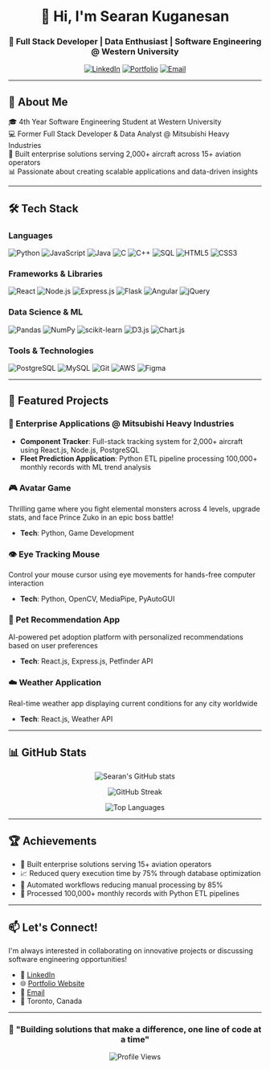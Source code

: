 <div align="center">
  
# 👋 Hi, I'm Searan Kuganesan

### 🚀 Full Stack Developer | Data Enthusiast | Software Engineering @ Western University

[![LinkedIn](https://img.shields.io/badge/LinkedIn-Connect-blue?style=for-the-badge&logo=linkedin)](https://www.linkedin.com/in/searan-kuganesan-58b6b5244/)
[![Portfolio](https://img.shields.io/badge/Portfolio-Visit-orange?style=for-the-badge&logo=google-chrome)](https://skugane6.github.io/portfoliov2)
[![Email](https://img.shields.io/badge/Email-Contact-red?style=for-the-badge&logo=gmail)](mailto:searan.kuganesan4@gmail.com)

</div>

---

## 💼 About Me

🎓 4th Year Software Engineering Student at Western University  
💻 Former Full Stack Developer & Data Analyst @ Mitsubishi Heavy Industries  
🌟 Built enterprise solutions serving 2,000+ aircraft across 15+ aviation operators  
📊 Passionate about creating scalable applications and data-driven insights

---

## 🛠️ Tech Stack

### Languages
![Python](https://img.shields.io/badge/Python-3776AB?style=for-the-badge&logo=python&logoColor=white)
![JavaScript](https://img.shields.io/badge/JavaScript-F7DF1E?style=for-the-badge&logo=javascript&logoColor=black)
![Java](https://img.shields.io/badge/Java-ED8B00?style=for-the-badge&logo=openjdk&logoColor=white)
![C](https://img.shields.io/badge/C-00599C?style=for-the-badge&logo=c&logoColor=white)
![C++](https://img.shields.io/badge/C++-00599C?style=for-the-badge&logo=cplusplus&logoColor=white)
![SQL](https://img.shields.io/badge/SQL-4479A1?style=for-the-badge&logo=postgresql&logoColor=white)
![HTML5](https://img.shields.io/badge/HTML5-E34F26?style=for-the-badge&logo=html5&logoColor=white)
![CSS3](https://img.shields.io/badge/CSS3-1572B6?style=for-the-badge&logo=css3&logoColor=white)

### Frameworks & Libraries
![React](https://img.shields.io/badge/React-20232A?style=for-the-badge&logo=react&logoColor=61DAFB)
![Node.js](https://img.shields.io/badge/Node.js-43853D?style=for-the-badge&logo=node.js&logoColor=white)
![Express.js](https://img.shields.io/badge/Express.js-404D59?style=for-the-badge&logo=express&logoColor=white)
![Flask](https://img.shields.io/badge/Flask-000000?style=for-the-badge&logo=flask&logoColor=white)
![Angular](https://img.shields.io/badge/Angular-DD0031?style=for-the-badge&logo=angular&logoColor=white)
![jQuery](https://img.shields.io/badge/jQuery-0769AD?style=for-the-badge&logo=jquery&logoColor=white)

### Data Science & ML
![Pandas](https://img.shields.io/badge/Pandas-150458?style=for-the-badge&logo=pandas&logoColor=white)
![NumPy](https://img.shields.io/badge/NumPy-013243?style=for-the-badge&logo=numpy&logoColor=white)
![scikit-learn](https://img.shields.io/badge/scikit--learn-F7931E?style=for-the-badge&logo=scikit-learn&logoColor=white)
![D3.js](https://img.shields.io/badge/D3.js-F9A03C?style=for-the-badge&logo=d3.js&logoColor=white)
![Chart.js](https://img.shields.io/badge/Chart.js-FF6384?style=for-the-badge&logo=chart.js&logoColor=white)

### Tools & Technologies
![PostgreSQL](https://img.shields.io/badge/PostgreSQL-316192?style=for-the-badge&logo=postgresql&logoColor=white)
![MySQL](https://img.shields.io/badge/MySQL-4479A1?style=for-the-badge&logo=mysql&logoColor=white)
![Git](https://img.shields.io/badge/Git-F05032?style=for-the-badge&logo=git&logoColor=white)
![AWS](https://img.shields.io/badge/AWS-232F3E?style=for-the-badge&logo=amazon-aws&logoColor=white)
![Figma](https://img.shields.io/badge/Figma-F24E1E?style=for-the-badge&logo=figma&logoColor=white)

---

## 🚀 Featured Projects

### 🏢 Enterprise Applications @ Mitsubishi Heavy Industries
- **Component Tracker**: Full-stack tracking system for 2,000+ aircraft using React.js, Node.js, PostgreSQL
- **Fleet Prediction Application**: Python ETL pipeline processing 100,000+ monthly records with ML trend analysis

### 🎮 Avatar Game
Thrilling game where you fight elemental monsters across 4 levels, upgrade stats, and face Prince Zuko in an epic boss battle!
- **Tech**: Python, Game Development

### 👁️ Eye Tracking Mouse
Control your mouse cursor using eye movements for hands-free computer interaction
- **Tech**: Python, OpenCV, MediaPipe, PyAutoGUI

### 🐾 Pet Recommendation App
AI-powered pet adoption platform with personalized recommendations based on user preferences
- **Tech**: React.js, Express.js, Petfinder API

### ☁️ Weather Application
Real-time weather app displaying current conditions for any city worldwide
- **Tech**: React.js, Weather API

---

## 📊 GitHub Stats

<div align="center">
  
![Searan's GitHub stats](https://github-readme-stats.vercel.app/api?username=Skugane6&show_icons=true&theme=tokyonight&hide_border=true&count_private=true)

![GitHub Streak](https://github-readme-streak-stats.herokuapp.com/?user=Skugane6&theme=tokyonight&hide_border=true)

![Top Languages](https://github-readme-stats.vercel.app/api/top-langs/?username=Skugane6&layout=compact&theme=tokyonight&hide_border=true)

</div>

---

## 🏆 Achievements

- 🎯 Built enterprise solutions serving 15+ aviation operators
- 📈 Reduced query execution time by 75% through database optimization
- 🤖 Automated workflows reducing manual processing by 85%
- 🔧 Processed 100,000+ monthly records with Python ETL pipelines

---

## 📫 Let's Connect!

I'm always interested in collaborating on innovative projects or discussing software engineering opportunities!

- 💼 [LinkedIn](https://www.linkedin.com/in/searan-kuganesan-58b6b5244/)
- 🌐 [Portfolio Website](https://skugane6.github.io/portfoliov2)
- 📧 [Email](mailto:searan.kuganesan4@gmail.com)
- 📍 Toronto, Canada

---

<div align="center">
  
### 💭 "Building solutions that make a difference, one line of code at a time"

![Profile Views](https://komarev.com/ghpvc/?username=Skugane6&color=blueviolet&style=flat-square)

</div>
